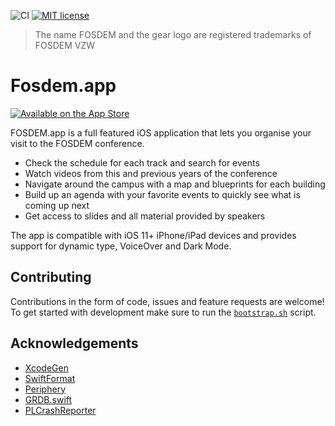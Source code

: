 ![CI](https://github.com/mttcrsp/fosdem/workflows/CI/badge.svg)
[![MIT license](https://img.shields.io/badge/license-MIT-lightgrey.svg)](https://raw.githubusercontent.com/wikimedia/wikipedia-ios/develop/LICENSE.txt)

> The name FOSDEM and the gear logo are registered trademarks of FOSDEM VZW

# Fosdem.app

[![Available on the App Store](http://cl.ly/WouG/Download_on_the_App_Store_Badge_US-UK_135x40.svg)](https://fosdem.org)

FOSDEM.app is a full featured iOS application that lets you organise your visit to the FOSDEM conference.

- Check the schedule for each track and search for events
- Watch videos from this and previous years of the conference
- Navigate around the campus with a map and blueprints for each building
- Build up an agenda with your favorite events to quickly see what is coming up next
- Get access to slides and all material provided by speakers

The app is compatible with iOS 11+ iPhone/iPad devices and provides support for dynamic type, VoiceOver and Dark Mode.

## Contributing

Contributions in the form of code, issues and feature requests are welcome! To get started with development make sure to run the [`bootstrap.sh`](https://github.com/mttcrsp/fosdem/blob/master/bootstrap.sh) script.

## Acknowledgements

- [XcodeGen](https://github.com/yonaskolb/XcodeGen)
- [SwiftFormat](https://github.com/nicklockwood/SwiftFormat)
- [Periphery](https://github.com/peripheryapp/periphery)
- [GRDB.swift](https://github.com/groue/GRDB.swift)
- [PLCrashReporter](https://github.com/microsoft/PLCrashReporter)
